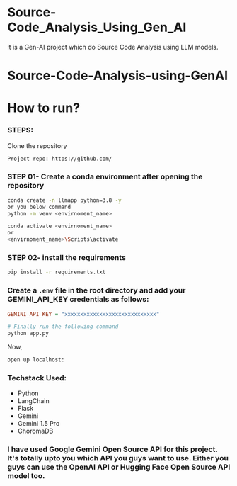 # Source-Code_Analysis_Using_Gen_AI
it is a Gen-AI project which do Source Code Analysis using LLM models.

# Source-Code-Analysis-using-GenAI

# How to run?
### STEPS:

Clone the repository

```bash / CMD
Project repo: https://github.com/
```
### STEP 01- Create a conda environment after opening the repository

```bash / CMD
conda create -n llmapp python=3.8 -y
or you below command
python -m venv <envirnoment_name>
```

```bash / CMD
conda activate <envirnoment_name>
or
<envirnoment_name>\Scripts\activate 
```


### STEP 02- install the requirements
```bash / CMD
pip install -r requirements.txt
```


### Create a `.env` file in the root directory and add your GEMINI_API_KEY credentials as follows:

```ini
GEMINI_API_KEY = "xxxxxxxxxxxxxxxxxxxxxxxxxxxxx"
```


```bash / CMD
# Finally run the following command
python app.py
```

Now,
```bash / CMD
open up localhost:
```


### Techstack Used:

- Python
- LangChain
- Flask
- Gemini
- Gemini 1.5 Pro
- ChoromaDB

### I have used Google Gemini Open Source API for this project. It's totally upto you which API you guys want to use. Either you guys can use the OpenAI API or Hugging Face Open Source API model too. 

